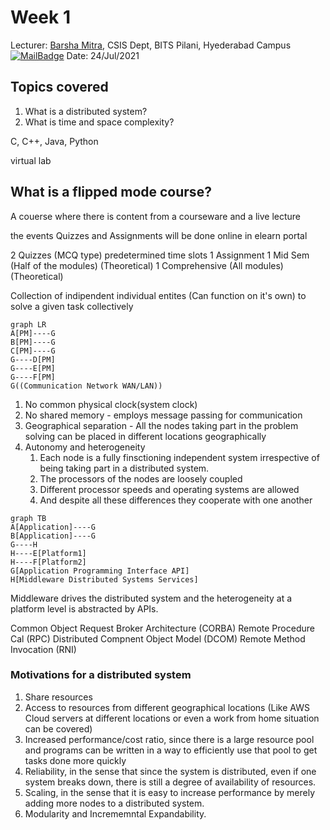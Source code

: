 # Week 1 
Lecturer: [Barsha Mitra](http://a.impartus.com/#/profile/1985732), CSIS Dept, BITS Pilani, Hyederabad Campus
[![MailBadge](https://img.shields.io/badge/-barsha.mitra@hyderabad.bits--pilani.ac.in-EA4335?style=for-the-badge&logo=gmail&logoColor=white)](mailto:barsha.mitra@hyderabad.bits-pilani.ac.in)
Date: 24/Jul/2021

## Topics covered
1. What is a distributed system?
2. What is time and space complexity?

C, C++, Java, Python

virtual lab

## What is a flipped mode course?
A couerse where there is content from a courseware and a live lecture

the events 
Quizzes and Assignments will be done online in elearn portal

2 Quizzes (MCQ type) predetermined time slots
1 Assignment
1 Mid Sem (Half of the modules) (Theoretical)
1 Comprehensive (All modules) (Theoretical)


Collection of indipendent individual entites (Can function on it's own) to solve a given task collectively
```mermaid
graph LR
A[PM]----G
B[PM]----G
C[PM]----G
G----D[PM]
G----E[PM]
G----F[PM]
G((Communication Network WAN/LAN))
```

1. No common physical clock(system clock)
2. No shared memory - employs message passing for communication
3. Geographical separation - All the nodes taking part in the problem solving can be placed in different locations geographically
4. Autonomy and heterogeneity
	1. Each node is a fully finsctioning independent system irrespective of being taking part in a distributed system.
	2. The processors of the nodes are loosely coupled
	3. Different processor speeds and operating systems are allowed
	4. And despite all these differences they cooperate with one another


```mermaid
graph TB
A[Application]----G
B[Application]----G
G----H
H----E[Platform1]
H----F[Platform2]
G[Application Programming Interface API]
H[Middleware Distributed Systems Services]
```

Middleware drives the distributed system and the heterogeneity at a platform level is abstracted by APIs.

Common Object Request Broker Architecture (CORBA)
Remote Procedure Cal (RPC)
Distributed Compnent Object Model (DCOM)
Remote Method Invocation (RNI)


### Motivations for a distributed system
1. Share resources
2. Access to resources from different geographical locations (Like AWS Cloud servers at different locations or even a work from home situation can be covered)
3. Increased performance/cost ratio, since there is a large resource pool and programs can be written in a way to efficiently use that pool to get tasks done more quickly
4. Reliability, in the sense that since the system is distributed, even if one system breaks down, there is still a degree of availability of resources.
5. Scaling, in the sense that it is easy to increase performance by merely adding more nodes to a distributed system.
6.  Modularity and Incrememntal Expandability.